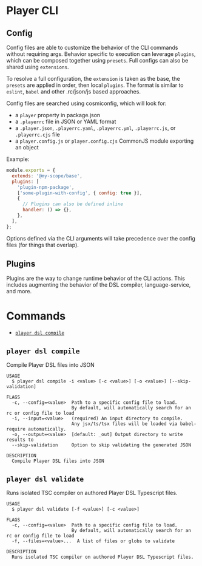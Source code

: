 # Player CLI

## Config

Config files are able to customize the behavior of the CLI commands without requiring args. Behavior specific to execution can leverage `plugins`, which can be composed together using `presets`. Full configs can also be shared using `extensions`.

To resolve a full configuration, the `extension` is taken as the base, the `presets` are applied in order, then local `plugins`.
The format is similar to `eslint`, `babel` and other .rc/json/js based approaches.

Config files are searched using cosmiconfig, which will look for:

- a `player` property in package.json
- a `.playerrc` file in JSON or YAML format
- a `.player.json`, `.playerrc.yaml`, `.playerrc.yml`, `.playerrc.js`, or `.playerrc.cjs` file
- a `player.config.js` or `player.config.cjs` CommonJS module exporting an object

Example:

```js
module.exports = {
  extends: '@my-scope/base',
  plugins: [
    'plugin-npm-package',
    ['some-plugin-with-config', { config: true }],
    {
      // Plugins can also be defined inline
      handler: () => {},
    },
  ],
};
```

Options defined via the CLI arguments will take precedence over the config files (for things that overlap).

## Plugins

Plugins are the way to change runtime behavior of the CLI actions. This includes augmenting the behavior of the DSL compiler, language-service, and more.

# Commands

<!-- commands -->

- [`player dsl compile`](#player-dsl-compile)

## `player dsl compile`

Compile Player DSL files into JSON

```
USAGE
  $ player dsl compile -i <value> [-c <value>] [-o <value>] [--skip-validation]

FLAGS
  -c, --config=<value>  Path to a specific config file to load.
                        By default, will automatically search for an rc or config file to load
  -i, --input=<value>   (required) An input directory to compile.
                        Any jsx/ts/tsx files will be loaded via babel-require automatically.
  -o, --output=<value>  [default: _out] Output directory to write results to
  --skip-validation     Option to skip validating the generated JSON

DESCRIPTION
  Compile Player DSL files into JSON
```

## `player dsl validate`

Runs isolated TSC compiler on authored Player DSL Typescript files.

```
USAGE
  $ player dsl validate [-f <value>] [-c <value>] 

FLAGS
  -c, --config=<value>  Path to a specific config file to load.
                        By default, will automatically search for an rc or config file to load
  -f, --files=<value>...  A list of files or globs to validate

DESCRIPTION
  Runs isolated TSC compiler on authored Player DSL Typescript files.
```

<!-- commandsstop -->
